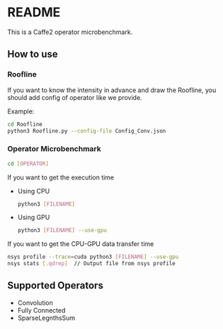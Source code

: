 # README

This is a Caffe2 operator microbenchmark.

## How to use
### Roofline
If you want to know the intensity in advance and draw the Roofline, you should add config of operator like we provide.

Example:
```sh
cd Roofline
python3 Roofline.py --config-file Config_Conv.json
```
### Operator Microbenchmark
```sh
cd [OPERATOR]
```

If you want to get the execution time

- Using CPU

    ```sh
    python3 [FILENAME]
    ```

- Using GPU

    ```sh
    python3 [FILENAME] --use-gpu
    ```

If you want to get the CPU-GPU data transfer time

```sh
nsys profile --trace=cuda python3 [FILENAME] --use-gpu
nsys stats [.qdrep]  // Output file from nsys profile
```
## Supported Operators
- Convolution
- Fully Connected
- SparseLegnthsSum
